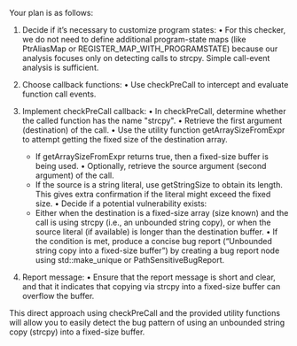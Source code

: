Your plan is as follows:

1. Decide if it’s necessary to customize program states:
   • For this checker, we do not need to define additional program-state maps (like PtrAliasMap or REGISTER_MAP_WITH_PROGRAMSTATE) because our analysis focuses only on detecting calls to strcpy. Simple call-event analysis is sufficient.

2. Choose callback functions:
   • Use checkPreCall to intercept and evaluate function call events.

3. Implement checkPreCall callback:
   • In checkPreCall, determine whether the called function has the name "strcpy".
   • Retrieve the first argument (destination) of the call.
   • Use the utility function getArraySizeFromExpr to attempt getting the fixed size of the destination array.
     - If getArraySizeFromExpr returns true, then a fixed-size buffer is being used.
   • Optionally, retrieve the source argument (second argument) of the call.
     - If the source is a string literal, use getStringSize to obtain its length. This gives extra confirmation if the literal might exceed the fixed size.
   • Decide if a potential vulnerability exists:
     - Either when the destination is a fixed-size array (size known) and the call is using strcpy (i.e., an unbounded string copy), or when the source literal (if available) is longer than the destination buffer.
   • If the condition is met, produce a concise bug report (“Unbounded string copy into a fixed-size buffer”) by creating a bug report node using std::make_unique<BasicBugReport> or PathSensitiveBugReport.

4. Report message:
   • Ensure that the report message is short and clear, and that it indicates that copying via strcpy into a fixed-size buffer can overflow the buffer.

This direct approach using checkPreCall and the provided utility functions will allow you to easily detect the bug pattern of using an unbounded string copy (strcpy) into a fixed-size buffer.